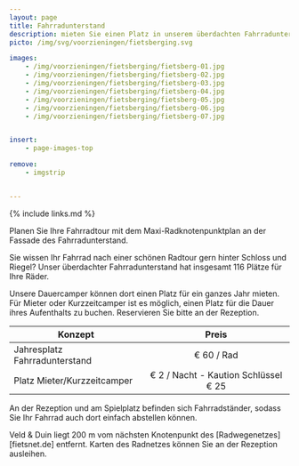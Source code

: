```yaml
---
layout: page
title: Fahrradunterstand
description: mieten Sie einen Platz in unserem überdachten Fahrradunterstand
picto: /img/svg/voorzieningen/fietsberging.svg

images:
    - /img/voorzieningen/fietsberging/fietsberg-01.jpg
    - /img/voorzieningen/fietsberging/fietsberg-02.jpg
    - /img/voorzieningen/fietsberging/fietsberg-03.jpg
    - /img/voorzieningen/fietsberging/fietsberg-04.jpg
    - /img/voorzieningen/fietsberging/fietsberg-05.jpg
    - /img/voorzieningen/fietsberging/fietsberg-06.jpg
    - /img/voorzieningen/fietsberging/fietsberg-07.jpg


insert:
    - page-images-top

remove:
    - imgstrip


---
```


{% include links.md %}

Planen Sie Ihre Fahrradtour mit dem Maxi-Radknotenpunktplan an der Fassade des Fahrradunterstand.

Sie wissen Ihr Fahrrad nach einer schönen Radtour gern hinter Schloss und Riegel? Unser überdachter Fahrradunterstand hat insgesamt 116 Plätze für Ihre Räder.

Unsere Dauercamper können dort einen Platz für ein ganzes Jahr mieten. Für Mieter oder Kurzzeitcamper ist es möglich, einen Platz für die Dauer ihres Aufenthalts zu buchen.
Reservieren Sie bitte an der Rezeption.

| Konzept                | Preis |
|-------------------------|:-----:|
| Jahresplatz Fahrradunterstand |€ 60 / Rad   |
| Platz Mieter/Kurzzeitcamper | € 2 / Nacht - Kaution Schlüssel € 25 |


An der Rezeption und am Spielplatz befinden sich Fahrradständer, sodass Sie Ihr Fahrrad auch dort einfach abstellen können.

Veld & Duin liegt 200 m vom nächsten Knotenpunkt des [Radwegenetzes][fietsnet.de] entfernt. Karten des Radnetzes können Sie an der Rezeption ausleihen.
